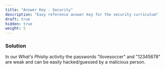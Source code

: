 ```yaml
---
title: "Answer Key - Security"
description: "Easy reference answer key for the security curriculum"
draft: true
hidden: true
weight: 5
---
```


### Solution
In our *What's Phishy* activity the passwords "Ilovesoccer" and "12345678" are weak and can be easily hacked/guessed by a malicious person.


